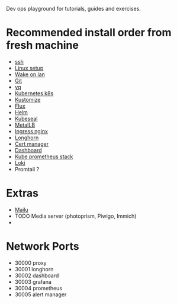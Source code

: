 Dev ops playground for tutorials, guides and exercises.

# Recommended install order from fresh machine
- [ssh](https://github.com/OwnInTheFoam/devops-playground/blob/master/security/ssh/README.md)
- [Linux setup](https://github.com/OwnInTheFoam/devops-playground/tree/master/tools/linux)
- [Wake on lan](https://github.com/OwnInTheFoam/devops-playground/tree/master/tools/wakeonlan)
- [Git](https://github.com/OwnInTheFoam/devops-playground/blob/master/tools/git/README.md)
- [yq](https://github.com/OwnInTheFoam/devops-playground/tree/master/tools/yq)
- [Kubernetes k8s](https://github.com/OwnInTheFoam/devops-playground/tree/master/kubernetes/distributions/k8s)
- [Kustomize](https://github.com/OwnInTheFoam/devops-playground/blob/master/tools/kustomize/README.md)
- [Flux](https://github.com/OwnInTheFoam/devops-playground/tree/master/kubernetes/management/fluxcd)
- [Helm](https://github.com/OwnInTheFoam/devops-playground/tree/master/tools/helm)
- [Kubeseal](https://github.com/OwnInTheFoam/devops-playground/tree/master/kubernetes/management/kubeseal)
- [MetalLB](https://github.com/OwnInTheFoam/devops-playground/tree/master/kubernetes/networking/metalLB)
- [Ingress nginx](https://github.com/OwnInTheFoam/devops-playground/blob/master/kubernetes/networking/ingress-nginx/README.md)
- [Longhorn](https://github.com/OwnInTheFoam/devops-playground/tree/master/kubernetes/storage/longhorn)
- [Cert manager](https://github.com/OwnInTheFoam/devops-playground/blob/master/kubernetes/networking/cert-manager/README.md)
- [Dashboard](https://github.com/OwnInTheFoam/devops-playground/blob/master/kubernetes/management/dashboard/README.md)
- [Kube prometheus stack](https://github.com/OwnInTheFoam/devops-playground/tree/master/kubernetes/monitoring/kube-prometheus-stack)
- [Loki](https://github.com/OwnInTheFoam/devops-playground/tree/master/kubernetes/monitoring/loki)
- Promtail ?

# Extras
- [Mailu](https://github.com/OwnInTheFoam/devops-playground/tree/master/containers/mailu)
- TODO Media server (photoprism, Piwigo, Immich)
- 

# Network Ports
- 30000 proxy
- 30001 longhorn
- 30002 dashboard
- 30003 grafana
- 30004 prometheus
- 30005 alert manager
